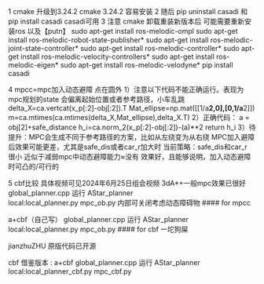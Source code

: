 1 cmake 升级到3.24.2
cmake 3.24.2 容易安装
2 随后 pip uninstall casadi 和pip install casadi
casadi可用
3 注意 cmake 卸载重装新版本后 可能需要重新安装ros
以及【putn】
sudo apt-get install ros-melodic-ompl
sudo apt-get install ros-melodic-robot-state-publisher*
sudo apt-get install ros-melodic-joint-state-controller*
sudo apt-get install ros-melodic-controller*
sudo apt-get install ros-melodic-velocity-controllers*
sudo apt-get install ros-melodic-eigen*
sudo apt-get install ros-melodic-velodyne*
pip install casadi

4 mpcc=mpc加入动态避障  点在圆外
1）注意以下代码不能正确运行。表现为mpc规划的state 会偏离起始位置或者参考路径，小车乱跳
delta_X=ca.vertcat(x_p[:2]-obj[:2]).T
Mat_ellipse=np.mat([[1/a**2,0],[0,1/a**2]])
m=ca.mtimes(ca.mtimes(delta_X,Mat_ellipse),delta_X.T)
2）正确代码：
a = obj[2]+safe_distance
h_i=ca.norm_2(x_p[:2]-obj[:2])-(a)**2
return h_i
3）待提升：MPC会生成不同于参考路径的方案，比如从左绕变为从右绕
MPC加入避障后效果可能更差，尤其是safe_dis或者car_r加大时
当前策略：safe_dis和car_r 很小 近似于减弱mpc中动态避障能力≈没有
效果好，且能够说明，加入动态避障时可凸的/可行的


5 cbf比较   具体视频可见2024年6月25日组会视频
3dA*+一般mpc效果已很好
    global_planner.cpp 运行 AStar_planner  
    local:local_planner.py  mpc_ob.py 内部可关闭考虑动态障碍物   #### for mpcc

a+cbf（自己写）
     global_planner.cpp 运行 AStar_planner   
     local:local_planner.py  mpc_ob.py    #### for cbf   一坨狗屎

jianzhuZHU 原版代码已开源

cbf 借鉴版本 :  a+cbf
     global_planner.cpp 运行 AStar_planner   
     local:local_planner_cbf.py  mpc_cbf.py

